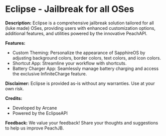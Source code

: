 # **Eclipse - Jailbreak for all OSes**

**Description:**
Eclipse is a comprehensive jailbreak solution tailored for all (luke made) OSes, providing users with enhanced customization options, additional features, and utilities powered by the innovative PeachAPI.

**Features:**
- Custom Theming: Personalize the appearance of SapphireOS by adjusting background colors, border colors, text colors, and icon colors.
- Shortcut App: Streamline your workflow with shortcuts.
- Battery Charger App: Seamlessly manage battery charging and access the exclusive InfiniteCharge feature.
  
**Disclaimer:**
Eclipse is provided as-is without any warranties. Use at your own risk.

**Credits:**
- Developed by Arcane
- Powered by the EclipseAPI

**Feedback:**
We value your feedback! Share your thoughts and suggestions to help us improve PeachJB.
